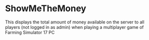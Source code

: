 # ShowMeTheMoney
This displays the total amount of money available on the server to all players (not logged in as admin) when playing a multiplayer game of Farming Simulator 17 PC
